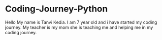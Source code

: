 # Coding-Journey-Python
Hello My name is Tanvi Kedia. I am 7 year old and i have started my coding journey. My teacher is my mom she is teaching me and helping me in my coding journey.
